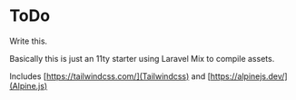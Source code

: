 # ToDo

Write this.

Basically this is just an 11ty starter using Laravel Mix to compile assets.

Includes [https://tailwindcss.com/](Tailwindcss) and [https://alpinejs.dev/](Alpine.js)
